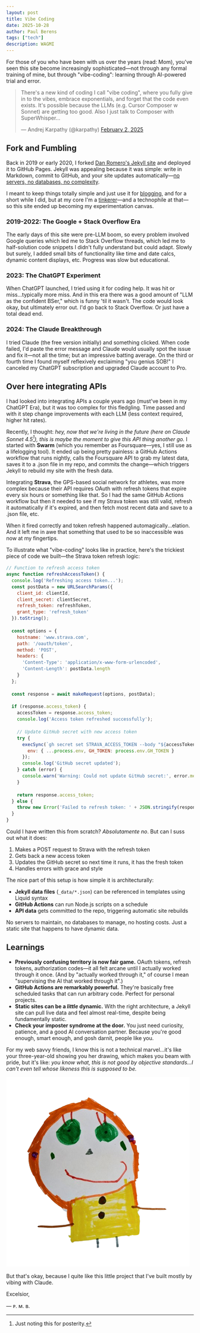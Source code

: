 ```yaml
---
layout: post
title: Vibe Coding
date: 2025-10-28
author: Paul Berens
tags: ["tech"]
description: WAGMI
---
```

For those of you who have been with us over the years (read: Mom), you've seen this site become increasingly sophisticated—not through any formal training of mine, but through "vibe-coding": learning through AI-powered trial and error.

<blockquote class="twitter-tweet"><p lang="en" dir="ltr">There&#39;s a new kind of coding I call &quot;vibe coding&quot;, where you fully give in to the vibes, embrace exponentials, and forget that the code even exists. It&#39;s possible because the LLMs (e.g. Cursor Composer w Sonnet) are getting too good. Also I just talk to Composer with SuperWhisper…</p>&mdash; Andrej Karpathy (@karpathy) <a href="https://twitter.com/karpathy/status/1886192184808149383?ref_src=twsrc%5Etfw">February 2, 2025</a></blockquote> <script async src="https://platform.twitter.com/widgets.js" charset="utf-8"></script>

## Fork and Fumbling

Back in 2019 or early 2020, I forked [Dan Romero's Jekyll site](https://danromero.org) and deployed it to GitHub Pages. Jekyll was appealing because it was simple: write in Markdown, commit to GitHub, and your site updates automatically—[no servers, no databases, no complexity](/this-site).

I meant to keep things totally simple and just use it for [blogging](/posts/), and for a short while I did, but at my core I'm a [tinkerer](/learning/)—and a technophile at that—so this site ended up becoming my experimentation canvas.

### 2019-2022: The Google + Stack Overflow Era
The early days of this site were pre-LLM boom, so every problem involved Google queries which led me to Stack Overflow threads, which led me to half-solution code snippets I didn't fully understand but could adapt. Slowly but surely, I added small bits of functionality like time and date calcs, dynamic content displays, etc. Progress was slow but educational.

### 2023: The ChatGPT Experiment
When ChatGPT launched, I tried using it for coding help. It was hit or miss...typically more miss. And in this era there was a good amount of "LLM as the confident BSer," which is funny 'til it wasn't. The code would look okay, but ultimately error out. I'd go back to Stack Overflow. Or just have a total dead end.

### 2024: The Claude Breakthrough
I tried Claude (the free version initially) and something clicked. When code failed, I'd paste the error message and Claude would usually spot the issue and fix it—not all the time; but an impressive batting average. On the third or fourth time I found myself reflexively exclaiming "you genius SOB!" I canceled my ChatGPT subscription and upgraded Claude account to Pro.

## Over here integrating APIs

I had looked into integrating APIs a couple years ago (must've been in my ChatGPT Era), but it was too complex for this fledgling. Time passed and with it step change improvements with each LLM (less context required, higher hit rates).

Recently, I thought: *hey, now that we're living in the future (here on Claude Sonnet 4.5[^1]), this is maybe the moment to give this API thing another go.* I started with **Swarm** (which you remember as Foursquare—yes, I still use as a lifelogging tool). It ended up being pretty painless: a GitHub Actions workflow that runs nightly, calls the Foursquare API to grab my latest data, saves it to a .json file in my repo, and commits the change—which triggers Jekyll to rebuild my site with the fresh data.

[^1]: Just noting this for posterity.

Integrating **Strava**, the GPS-based social network for athletes, was more complex because their API requires OAuth with refresh tokens that expire every six hours or something like that. So I had the same GitHub Actions workflow but then it needed to see if my Strava token was still valid, refresh it automatically if it's expired, and then fetch most recent data and save to a .json file, etc.

When it fired correctly and token refresh happened automagically...elation. And it left me in awe that something that used to be so inaccessible was now at my fingertips.

To illustrate what "vibe-coding" looks like in practice, here's the trickiest piece of code we built—the Strava token refresh logic:

```javascript
// Function to refresh access token
async function refreshAccessToken() {
  console.log('Refreshing access token...');
  const postData = new URLSearchParams({
    client_id: clientId,
    client_secret: clientSecret,
    refresh_token: refreshToken,
    grant_type: 'refresh_token'
  }).toString();
  
  const options = {
    hostname: 'www.strava.com',
    path: '/oauth/token',
    method: 'POST',
    headers: {
      'Content-Type': 'application/x-www-form-urlencoded',
      'Content-Length': postData.length
    }
  };
  
  const response = await makeRequest(options, postData);
  
  if (response.access_token) {
    accessToken = response.access_token;
    console.log('Access token refreshed successfully');
    
    // Update GitHub secret with new access token
    try {
      execSync(`gh secret set STRAVA_ACCESS_TOKEN --body "${accessToken}"`, {
        env: { ...process.env, GH_TOKEN: process.env.GH_TOKEN }
      });
      console.log('GitHub secret updated');
    } catch (error) {
      console.warn('Warning: Could not update GitHub secret:', error.message);
    }
    
    return response.access_token;
  } else {
    throw new Error('Failed to refresh token: ' + JSON.stringify(response));
  }
}
```

Could I have written this from scratch? *Absolutamente no*. But can I suss out what it does:
1. Makes a POST request to Strava with the refresh token
2. Gets back a new access token
3. Updates the GitHub secret so next time it runs, it has the fresh token
4. Handles errors with grace and style

The nice part of this setup is how simple it is architecturally:
- **Jekyll data files** (`_data/*.json`) can be referenced in templates using Liquid syntax
- **GitHub Actions** can run Node.js scripts on a schedule
- **API data** gets committed to the repo, triggering automatic site rebuilds

No servers to maintain, no databases to manage, no hosting costs. Just a static site that happens to have dynamic data.

## Learnings
- **Previously confusing territory is now fair game.** OAuth tokens, refresh tokens, authorization codes—it all felt arcane until I actually worked through it once. (And by "actually worked through it," of course I mean "supervising the AI that worked through it".)
- **GitHub Actions are remarkably powerful.** They're basically free scheduled tasks that can run arbitrary code. Perfect for personal projects.
- **Static sites can be a *little* dynamic.** With the right architecture, a Jekyll site can pull live data and feel almost real-time, despite being fundamentally static.
- **Check your imposter syndrome at the door.** You just need curiosity, patience, and a good AI conversation partner. Because you're good enough, smart enough, and gosh darnit, people like you.

For my web savvy friends, I know this is not a technical marvel...it's like your three-year-old showing you her drawing, which makes you beam with pride, but it's like: *you know what, this is not good by objective standards...I can't even tell whose likeness this is supposed to be.*

![vibe-drawing](/assets/og/post_vibe-drawing.png)

But that's okay, because I quite like this little project that I've built mostly by vibing with Claude.

Excelsior,

— ᴘ. ᴍ. ʙ.
